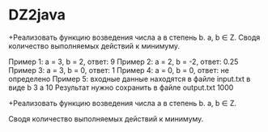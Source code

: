 # DZ2java

+Реализовать функцию возведения числа а в степень b. a, b ∈ Z. 
Сводя количество выполняемых действий к минимуму. 

Пример 1: а = 3, b = 2, ответ: 9 
Пример 2: а = 2, b = -2, ответ: 0.25
Пример 3: а = 3, b = 0, ответ: 1
Пример 4: а = 0, b = 0, ответ: не определено
Пример 5:
входные данные находятся в файле input.txt в виде
b 3
a 10
Результат нужно сохранить в файле output.txt
1000


+Реализовать функцию возведения числа а в степень b. a, b ∈ Z. 

Сводя количество выполняемых действий к минимуму. 
